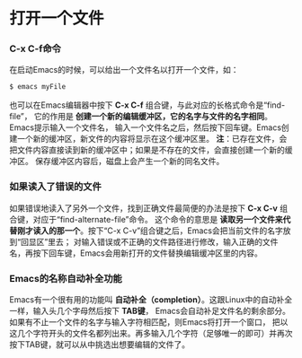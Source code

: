打开一个文件
========================================

### C-x C-f命令
在启动Emacs的时候，可以给出一个文件名以打开一个文件，如：
```powershell
$ emacs myFile
```
也可以在Emacs编辑器中按下 **C-x C-f** 组合键，与此对应的长格式命令是“find-file”，
它的作用是 **创建一个新的编辑缓冲区，它的名字与文件的名字相同**。Emacs提示输入一个文件名，
输入一个文件名之后，然后按下回车键。Emacs创建一个新的缓冲区，新文件的内容将显示在这个缓冲区里。
**注**：已存在文件，会把文件内容直接读到新的缓冲区中；如果是不存在的文件，会直接创建一个新的缓冲区。
保存缓冲区内容后，磁盘上会产生一个新的同名文件。

### 如果读入了错误的文件
如果错误地读入了另外一个文件，找到正确文件最简便的办法是按下 **C-x C-v** 组合键，对应于“find-alternate-file”命令。
这个命令的意思是 **读取另一个文件来代替刚才读入的那一个**。按下“C-x C-v”组合键之后，Emacs会把当前文件的名字放到“回显区”里去；
对输入错误或不正确的文件路径进行修改，输入正确的文件名，再按下回车键，Emacs会用新打开的文件替换编辑缓冲区里的内容。

### Emacs的名称自动补全功能
Emacs有一个很有用的功能叫 **自动补全（completion）**。这跟Linux中的自动补全一样，输入头几个字母然后按下 **TAB键**，
Emacs会自动补足文件名的剩余部分。如果有不止一个文件的名字与输入字符相匹配，则Emacs将打开一个窗口，
把以这几个字符开头的文件名都列出来。再多输入几个字符（足够唯一的即可）并再次按下TAB键，就可以从中挑选出想要编辑的文件了。
